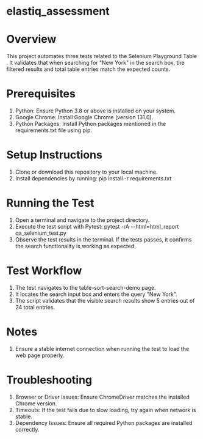 # elastiq_assessment

# Overview
This project automates three tests related to the Selenium Playground Table . 
It validates that when searching for "New York" in the search box, the filtered results and total table entries match the expected counts.

# Prerequisites
1.	Python: Ensure Python 3.8 or above is installed on your system.
2.	Google Chrome: Install Google Chrome (version 131.0). 
3.	Python Packages: Install Python packages mentioned in the requirements.txt file using pip.

# Setup Instructions
1.	Clone or download this repository to your local machine.
2.	Install dependencies by running:
     pip install -r requirements.txt

# Running the Test
1.	Open a terminal and navigate to the project directory.
2.	Execute the test script with Pytest:
     pytest -rA --html=html_report qa_selenium_test.py
3.	Observe the test results in the terminal. If the tests passes, it confirms the search functionality is working as expected.

# Test Workflow
1.	The test navigates to the table-sort-search-demo page.
2.	It locates the search input box and enters the query "New York".
3.	The script validates that the visible search results show 5 entries out of 24 total entries.

# Notes
1.	Ensure a stable internet connection when running the test to load the web page properly.

# Troubleshooting
1.	Browser or Driver Issues: Ensure ChromeDriver matches the installed Chrome version.
2.	Timeouts: If the test fails due to slow loading, try again when network is stable.
3.	Dependency Issues: Ensure all required Python packages are installed correctly.
